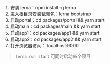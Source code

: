 1. 安装 lerna：npm install -g lerna
2. 进入根目录安装依赖包：lerna bootstrap
3. 启动portal：cd packages/portal && yarn start
4. 启动main：cd packages/main && yarn start
5. 启动app1：cd packages/app1 && yarn start
6. 启动app2：cd packages/app2 && yarn start
7. 打开浏览器访问： localhost:9000

> `lerna run start` 可同时启动四个项目
